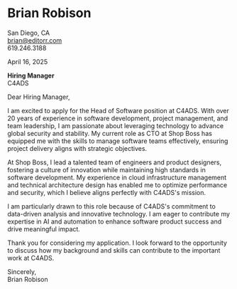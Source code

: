# Brian Robison
San Diego, CA  
brian@editorr.com  
619.246.3188  

April 16, 2025  

**Hiring Manager**  
C4ADS  

Dear Hiring Manager,

I am excited to apply for the Head of Software position at C4ADS. With over 20 years of experience in software development, project management, and team leadership, I am passionate about leveraging technology to advance global security and stability. My current role as CTO at Shop Boss has equipped me with the skills to manage software teams effectively, ensuring project delivery aligns with strategic objectives.

At Shop Boss, I lead a talented team of engineers and product designers, fostering a culture of innovation while maintaining high standards in software development. My experience in cloud infrastructure management and technical architecture design has enabled me to optimize performance and security, which I believe aligns perfectly with C4ADS's mission.

I am particularly drawn to this role because of C4ADS's commitment to data-driven analysis and innovative technology. I am eager to contribute my expertise in AI and automation to enhance software product success and drive meaningful impact.

Thank you for considering my application. I look forward to the opportunity to discuss how my background and skills can contribute to the important work at C4ADS.

Sincerely,  
Brian Robison